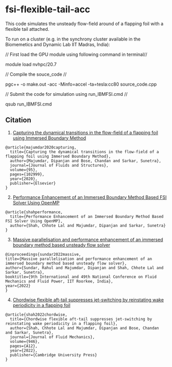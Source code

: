 # fsi-flexible-tail-acc
This code simulates the unsteady flow-field around of a flapping foil with a flexible tail attached. 

To run on a cluster (e.g. in the synchrony cluster available in the Biomemetics and Dynamic Lab IIT Madras, India):

// First load the GPU module using following command in terminal//

module load nvhpc/20.7

// Compile the souce_code //

pgc++ -o make.out -acc -Minfo=accel -ta=tesla:cc80 source_code.cpp


// Submit the code for simulation using run_IBMFSI.cmd //

qsub run_IBMFSI.cmd


## Citation

1. [Capturing the dynamical transitions in the flow-field of a flapping foil using Immersed Boundary Method](https://www.sciencedirect.com/science/article/abs/pii/S0889974620300128)
```
@article{majumdar2020capturing,
  title={Capturing the dynamical transitions in the flow-field of a flapping foil using Immersed Boundary Method},
  author={Majumdar, Dipanjan and Bose, Chandan and Sarkar, Sunetra},
  journal={Journal of Fluids and Structures},
  volume={95},
  pages={102999},
  year={2020},
  publisher={Elsevier}
}
```
2. [Performance Enhancement of an Immersed Boundary Method Based FSI Solver Using OpenMP](https://www.nal.res.in/cfdimgs/FullPaper/P27-Performance%20Enhancement%20of%20an%20Immersed%20Boundary%20Method.pdf)

```
@article{shahperformance,
  title={Performance Enhancement of an Immersed Boundary Method Based FSI Solver Using OpenMP},
  author={Shah, Chhote Lal and Majumdar, Dipanjan and Sarkar, Sunetra}
}
```

3. [Massive parallelisation and performance enhancement of an immersed boundary method based unsteady flow solver](https://arxiv.org/abs/2402.17337)

```
@inproceedings{sundar2022massive,
title={Massive parallelisation and performance enhancement of an immersed boundary method based unsteady flow solver},
author={Sundar, Rahul and Majumdar, Dipanjan and Shah, Chhote Lal and Sarkar, Sunetra},
booktitle={9th International and 49th National Conference on Fluid Mechanics and Fluid Power, IIT Roorkee, India},
year={2022}
}
```

4. [Chordwise flexible aft-tail suppresses jet-switching by reinstating wake periodicity in a flapping foil](https://doi.org/10.1017/jfm.2022.591)

```
@article{shah2022chordwise,
  title={Chordwise flexible aft-tail suppresses jet-switching by reinstating wake periodicity in a flapping foil},
  author={Shah, Chhote Lal and Majumdar, Dipanjan and Bose, Chandan and Sarkar, Sunetra},
  journal={Journal of Fluid Mechanics},
  volume={946},
  pages={A12},
  year={2022},
  publisher={Cambridge University Press}
}
```

